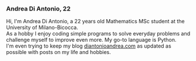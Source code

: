 ### Andrea Di Antonio, 22

Hi, I'm Andrea Di Antonio, a 22 years old Mathematics MSc student at the University of Milano-Bicocca.  
As a hobby I enjoy coding simple programs to solve everyday problems and challenge myself to improve even more. My go-to language is Python.  
I'm even trying to keep my blog [diantonioandrea.com](https://diantonioandrea.com) as updated as possible with posts on my life and hobbies.
